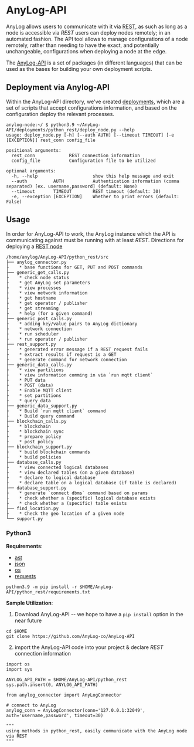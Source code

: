 # AnyLog-API

AnyLog allows users to communicate with it via [REST](using%20rest.md), as such as long as a node is accessible via 
_REST_ users can deploy nodes remotely; in an automated fashion. The API tool allows to manage configurations of a node 
remotely, rather than needing to have the exact, and potentially unchangeable, configurations when deploying a node at 
the edge.

The [AnyLog-API](https://github.com/AnyLog-co/AnyLog-API) is a set of packages (in different languages) that can be used
as the bases for building your own deployment scripts. 

## Deployment via Anylog-API
Within the AnyLog-API directory, we've created [deployments](https://github.com/AnyLog-co/AnyLog-API/tree/main/deployments), 
which are a set of scripts that accept configurations information, and based on the configuration deploy the relevant
processes. 

```shell
anylog-node:~/ $ python3.9 ~/AnyLog-API/deployments/python_rest/deploy_node.py --help
usage: deploy_node.py [-h] [--auth AUTH] [--timeout TIMEOUT] [-e [EXCEPTION]] rest_conn config_file

positional arguments:
  rest_conn             REST connection information
  config_file           Configuration file to be utilized

optional arguments:
  -h, --help                     show this help message and exit
  --auth          AUTH           Authentication information (comma separated) [ex. username,password] (default: None)
  --timeout       TIMEOUT        REST timeout (default: 30)
  -e, --exception [EXCEPTION]    Whether to print errors (default: False)
```


## Usage
In order for AnyLog-API to work, the AnyLog instance which the API is communicating against must be running with at least
_REST_. Directions for deploying a [REST node](deployments/archive/rest_node.md)

```shell
/home/anylog/AnyLog-API/python_rest/src
├── anylog_connector.py 
├    * base functions for GET, PUT and POST commands
├── generic_get_calls.py
├    * check node status 
├    * get AnyLog set parameters
├    * view processes
├    * view network information 
├    * get hostname 
├    * get operator / publisher 
├    * get streaming 
├    * help (for a given command) 
├── generic_post_calls.py
├    * adding key/value pairs to AnyLog dictionary
├    * network connection
├    * run scheduler 
├    * run operator / publisher
├── rest_support.py
├    * generated error message if a REST request fails 
├    * extract results if request is a GET 
├    * generate command for network connection
├── generic_data_calls.py
├    * view partitions
├    * view information comming in via `run mqtt client`
├    * PUT data 
├    * POST (data)
├    * Enable MQTT client 
├    * set partitions
├    * query data  
├── generic_data_support.py
├    * Build `run mqtt client` command
├    * Build query command 
├── blockchain_calls.py
├    * blockchain   
├    * blockchain sync
├    * prepare policy 
├    * post policy
├── blockchain_support.py
├    * build blockchain commands   
├    * build policies 
├── database_calls.py
├    * view connected logical databases
├    * view declared tables (on a given database)
├    * declare to logical database 
├    * declare table on a logical database (if table is declared)
├── database_support.py
├    * generate `connect dbms` command based on params 
├    * check whether a (specific) logical database exists 
├    * check whether a (specific) table exists  
├── find_location.py
├    * Check the geo location of a given node
└── support.py

```

### Python3
**Requirements**: 
* [ast](https://docs.python.org/3/library/ast.html)
* [json](https://docs.python.org/3/library/json.html?highlight=json#module-json)
* [os](https://docs.python.org/3/library/os.html?highlight=os#module-os)
* [requests](https://pypi.org/project/requests/)

```shell
python3.9 -m pip install -r $HOME/AnyLog-API/python_rest/requirements.txt
```
 
**Sample Utilization**: 
1. Download AnyLog-API -- we hope to have a `pip install` option in the near future 
```shell
cd $HOME
git clone https://github.com/AnyLog-co/AnyLog-API
```

2. import the AnyLog-API code into your project & declare _REST_ connection information
```pyhon
import os
import sys

ANYLOG_API_PATH = $HOME/AnyLog-API/python_rest 
sys.path.insert(0, ANYLOG_API_PATH)

from anylog_connector import AnyLogConnector

# connect to AnyLog 
anylog_conn = AnyLogConnector(conn='127.0.0.1:32049', auth='username,password', timeout=30)

"""
using methods in python_rest, easily communicate with the AnyLog node via REST 
"""
```

